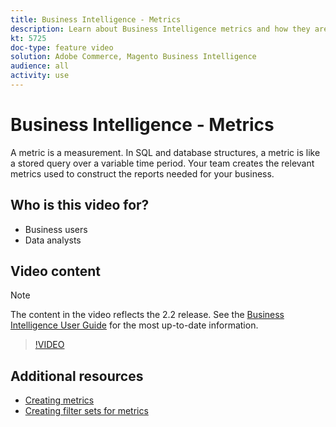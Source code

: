 ```yaml
---
title: Business Intelligence - Metrics
description: Learn about Business Intelligence metrics and how they are used to construct reports.
kt: 5725
doc-type: feature video
solution: Adobe Commerce, Magento Business Intelligence
audience: all
activity: use
---
```


# Business Intelligence - Metrics

A metric is a measurement. In SQL and database structures, a metric is like a stored query over a variable time period. Your team creates the relevant metrics used to construct the reports needed for your business.

## Who is this video for?

- Business users
- Data analysts

## Video content

>[!NOTE]
>
>The content in the video reflects the 2.2 release. See the [Business Intelligence User Guide](https://docs.magento.com/mbi/) for the most up-to-date information.

>[!VIDEO](https://video.tv.adobe.com/v/35980?quality=12&learn=on)

## Additional resources

- [Creating metrics](https://docs.magento.com/mbi/data-user/reports/ess-manage-data-metrics.html)
- [Creating filter sets for metrics](https://docs.magento.com/mbi/data-user/reports/ess-manage-data-filters.html)

